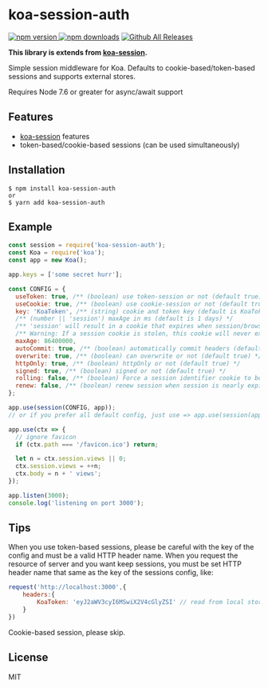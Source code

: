 # koa-session-auth

[![npm version](https://img.shields.io/npm/v/koa-session-auth.svg) ](https://www.npmjs.com/package/koa-session-auth) [![npm downloads](https://img.shields.io/npm/dt/koa-session-auth.svg)](https://npm-stat.com/charts.html?package=meteiot) [![Github All Releases](https://img.shields.io/github/downloads/godotdotdot/koa-session-auth/total.svg)](https://github.com/GoDotDotDot/MeteIOT/releases)


**This library is extends from [koa-session](https://github.com/koajs/session.).**

Simple session middleware for Koa. Defaults to cookie-based/token-based sessions and supports external stores.

Requires Node 7.6 or greater for async/await support

## Features

- [koa-session](https://github.com/koajs/session.) features
- token-based/cookie-based sessions (can be used simultaneously)

## Installation

```shell
$ npm install koa-session-auth
or
$ yarn add koa-session-auth
```

## Example

```javascript
const session = require('koa-session-auth');
const Koa = require('koa');
const app = new Koa();

app.keys = ['some secret hurr'];

const CONFIG = {
  useToken: true, /** (boolean) use token-session or not (default true) */
  useCookie: true, /** (boolean) use cookie-session or not (default true) */
  key: 'KoaToken', /** (string) cookie and token key (default is KoaToken) */
  /** (number || 'session') maxAge in ms (default is 1 days) */
  /** 'session' will result in a cookie that expires when session/browser is closed */
  /** Warning: If a session cookie is stolen, this cookie will never expire */
  maxAge: 86400000,
  autoCommit: true, /** (boolean) automatically commit headers (default true) */
  overwrite: true, /** (boolean) can overwrite or not (default true) */
  httpOnly: true, /** (boolean) httpOnly or not (default true) */
  signed: true, /** (boolean) signed or not (default true) */
  rolling: false, /** (boolean) Force a session identifier cookie to be set on every response. The expiration is reset to the original maxAge, resetting the expiration countdown. (default is false) */
  renew: false, /** (boolean) renew session when session is nearly expired, so we can always keep user logged in. (default is false)*/
};

app.use(session(CONFIG, app));
// or if you prefer all default config, just use => app.use(session(app));

app.use(ctx => {
  // ignore favicon
  if (ctx.path === '/favicon.ico') return;

  let n = ctx.session.views || 0;
  ctx.session.views = ++n;
  ctx.body = n + ' views';
});

app.listen(3000);
console.log('listening on port 3000');
```

## Tips

When you use token-based sessions, please be careful with the key of the config and must be a valid HTTP header name. When you request the resource of server and  you want keep sessions,  you must be set HTTP header name that same as the key of the sessions config, like:

```javascript
request('http://localhost:3000',{
    headers:{
        KoaToken: 'eyJ2aWV3cyI6MSwiX2V4cGlyZSI' // read from local storage engine,like localStorage
    }
})
```

Cookie-based session, please skip.

## License

MIT